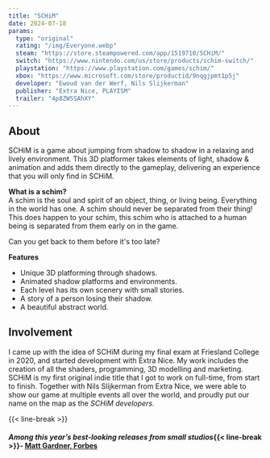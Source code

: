 ```yaml
---
title: "SCHiM"
date: 2024-07-18
params:
  type: "original"
  rating: "/img/Everyone.webp"
  steam: "https://store.steampowered.com/app/1519710/SCHiM/"
  switch: "https://www.nintendo.com/us/store/products/schim-switch/"
  playstation: "https://www.playstation.com/games/schim/"
  xbox: "https://www.microsoft.com/store/productid/9nqgjpmt1p5j"
  developer: "Ewoud van der Werf, Nils Slijkerman"
  publisher: "Extra Nice, PLAYISM"
  trailer: "4p8ZWSSAhXY"
---
```

## About
SCHiM is a game about jumping from shadow to shadow in a relaxing and lively environment. This 3D platformer takes elements of light, shadow & animation and adds them directly to the gameplay, delivering an experience that you will only find in SCHiM.

**What is a schim?**  
A schim is the soul and spirit of an object, thing, or living being. Everything in the world has one. A schim should never be separated from their thing! This does happen to your schim, this schim who is attached to a human being is separated from them early on in the game.

Can you get back to them before it's too late?

**Features**  
- Unique 3D platforming through shadows.
- Animated shadow platforms and environments.
- Each level has its own scenery with small stories.
- A story of a person losing their shadow.
- A beautiful abstract world.

## Involvement
I came up with the idea of SCHiM during my final exam at Friesland College in 2020, and started development with Extra Nice. My work includes the creation of all the shaders, programming, 3D modelling and marketing.  
SCHiM is my first original indie title that I got to work on full-time, from start to finish. Together with Nils Slijkerman from Extra Nice, we were able to show our game at multiple events all over the world, and proudly put our name on the map as the *SCHiM developers*.

{{< line-break >}}

#### *Among this year’s best-looking releases from small studios*{{< line-break >}}- [Matt Gardner, Forbes](https://www.forbes.com/sites/mattgardner1/2024/07/17/schim-review-xbox-what-we-pursue-in-the-shadows/)
